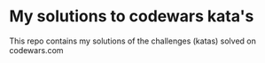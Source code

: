 # My solutions to codewars kata's

This repo contains my solutions of the
challenges (katas) solved on codewars.com
